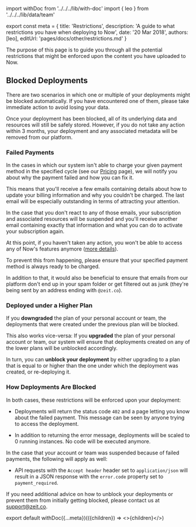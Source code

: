 import withDoc from '../../../lib/with-doc'
import { leo } from '../../../lib/data/team'

export const meta = {
  title: 'Restrictions',
  description: 'A guide to what restrictions you have when deploying to Now',
  date: '20 Mar 2018',
  authors: [leo],
  editUrl: 'pages/docs/other/restrictions.md'
}

The purpose of this page is to guide you through
all the potential restrictions that might be
enforced upon the content you have uploaded to Now.

## Blocked Deployments

There are two scenarios in which one or multiple
of your deployments might be blocked automatically. If
you have encountered one of them, please take immediate
action to avoid losing your data.

Once your deployment has been blocked, all
of its underlying data and resources
will still be safely stored. However, if you do not
take any action within 3 months, your deployment
and any associated metadata will be removed from our platform.

### Failed Payments

In the cases in which our system isn't able to charge
your given payment method in the specified cycle (see
our [Pricing](/pricing) page), we
will notify you about why the payment
failed and how you can fix it.

This means that you'll receive a few emails containing
details about how to update your billing information
and why you couldn't be charged. The last email
will be especially outstanding in terms of attracting
your attention.

In the case that you don't react to any of those
emails, your subscription and
associated resources will be suspended and you'll
receive another email containing exactly that information
and what you can do to activate
your subscription again.

At this point, if you haven't taken any action, you
won't be able to access any of Now's features
anymore ([more details](#how-deployments-are-blocked)).

To prevent this from happening, please ensure
that your specified payment method is always ready to be
charged.

In addition to that, it would also be beneficial
to ensure that emails from our platform
don't end up in your spam folder or get filtered out
as junk (they're being sent by an address ending with `@zeit.co`).

### Deployed under a Higher Plan

If you **downgraded** the plan of your personal account or
team, the deployments that were created under the previous
plan will be blocked.

This also works vice-versa: If you **upgraded** the plan of
your personal account or team, our system will ensure
that deployments created on any of the lower plans will
be unblocked accordingly.

In turn, you can **unblock your deployment** by either upgrading
to a plan that is equal to or higher than the one under which
the deployment was created, or re-deploying it.

### How Deployments Are Blocked

In both cases, these restrictions will be enforced upon
your deployment:

- Deployments will return the status code `402` and
a page letting you know about the failed payment. This message
can be seen by anyone trying to access the deployment.

- In addition to returning the error message, deployments
will be scaled to 0 running instances. No code will
be executed anymore.

In the case that your account or team was suspended because of
failed payments, the following will apply as well:

- API requests with the `Accept header` header
set to `application/json` will result in a JSON response
with the `error.code` property set to `payment_required`.

If you need additional advice on how to unblock your
deployments or prevent them from initially getting
blocked, please contact us at [support@zeit.co](mailto:support@zeit.co).

export default withDoc({...meta})(({children}) => <>{children}</>)
